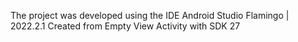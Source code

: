 The project was developed using the IDE Android Studio Flamingo | 2022.2.1
Created from Empty View Activity with SDK 27
